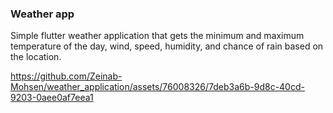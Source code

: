### Weather app

Simple flutter weather application that gets the minimum and maximum temperature of the day, wind, speed, humidity, and chance of rain based on the location.




https://github.com/Zeinab-Mohsen/weather_application/assets/76008326/7deb3a6b-9d8c-40cd-9203-0aee0af7eea1

